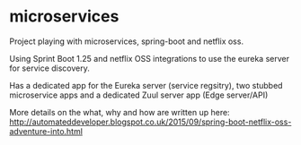 # microservices
Project playing with microservices, spring-boot and netflix oss.

Using Sprint Boot 1.25 and netflix OSS integrations to use the eureka server for service discovery.

Has a dedicated app for the Eureka server (service regsitry), two stubbed microservice apps and a dedicated Zuul server app (Edge server/API)

More details on the what, why and how are written up here: http://automateddeveloper.blogspot.co.uk/2015/09/spring-boot-netflix-oss-adventure-into.html
